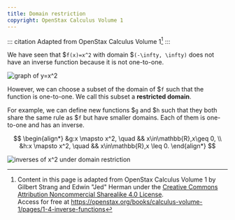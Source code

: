 ```yaml
---
title: Domain restriction
copyright: OpenStax Calculus Volume 1
---
```


<!-- prettier-ignore-start -->
::: citation
Adapted from OpenStax Calculus Volume 1[^cite]
:::
<!-- prettier-ignore-end -->

We have seen that $`f(x)=x^2` with domain $`(-\infty, \infty)` does not have an
inverse function because it is not one-to-one.

![graph of y=x^2](/images/h2/fns/openStax_functions_x2.jpeg)

However, we can choose a subset of the domain of $`f` such that the function is
one-to-one. We call this subset a **restricted domain**.

For example, we can define new functions $`g` and $`h` such that they both share
the same rule as $`f` but have smaller domains. Each of them is one-to-one and
has an inverse.

$$ \begin{align*} &g:x \mapsto x^2, \quad && x\in\mathbb{R},x\geq 0, \\ &h:x \mapsto x^2, \quad && x\in\mathbb{R},x \leq 0. \end{align*} $$

![inverses of x^2 under domain restriction](/images/h2/fns/openStax_functions_x2_restriction.jpeg)

[^cite]:
    Content in this page is adapted from OpenStax Calculus Volume 1 by Gilbert
    Strang and Edwin "Jed" Herman under the
    [Creative Commons Attribution Noncommercial Sharealike 4.0 License](https://creativecommons.org/licenses/by-nc-sa/4.0).\
    Access
    for free at
    <https://openstax.org/books/calculus-volume-1/pages/1-4-inverse-functions>

